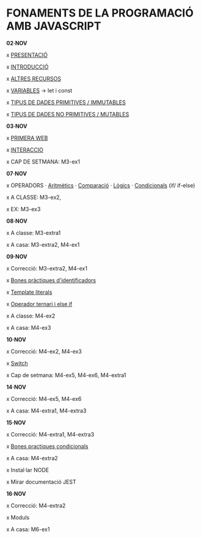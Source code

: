 # FONAMENTS DE LA PROGRAMACIÓ AMB JAVASCRIPT

**02·NOV**

x [PRESENTACIÓ](./presentacio/presentacio.md)

x [INTRODUCCIÓ](./introduccio/introduccio.md)

x [ALTRES RECURSOS](./altres-recursos/altres-recursos.md)

x [VARIABLES](./variables/variables.md) -> let i const

x [TIPUS DE DADES PRIMITIVES / IMMUTABLES](./tipus-de-dades/primitives.md)

x [TIPUS DE DADES NO PRIMITIVES / MUTABLES](./tipus-de-dades/no-primitives.md) 

**03·NOV**

x [PRIMERA WEB](./primera-web/primera-web.md)

x [INTERACCIO](./interaccio/interaccio.md)

x CAP DE SETMANA: M3-ex1

**07·NOV**

x OPERADORS
    · [Aritmètics](./operadors/aritmetics.md)
    · [Comparació](./operadors/comparacio.md)
    · [Lògics](./operadors/logics.md)
    · [Condicionals](./operadors/condicionals.md) (if/ if-else)

x A CLASSE: M3-ex2,

x EX: M3-ex3

**08·NOV**

x A classe: M3-extra1

x A casa: M3-extra2, M4-ex1

**09·NOV**

x Correcció: M3-extra2, M4-ex1

x [Bones pràctiques d'identificadors](./identificadors/identificadors.md)

x [Template literals](./template-literals/template-literals.md)

x [Operador ternari i else if](./operadors/condicionals.md)

x A classe: M4-ex2

x A casa: M4-ex3

**10·NOV**

x Correcció: M4-ex2, M4-ex3

x [Switch](./switch/switch.md)

x Cap de setmana: M4-ex5, M4-ex6, M4-extra1

**14·NOV**

x Correcció: M4-ex5, M4-ex6

x A casa: M4-extra1, M4-extra3

**15·NOV**

x Correcció: M4-extra1, M4-extra3

x [Bones practiques condicionals](./condicionals-bones-practiques/condicionals-bones-practiques.md)

x A casa: M4-extra2

x Instal·lar NODE

x Mirar documentació JEST

**16·NOV**

x Correcció: M4-extra2

x Moduls

x A casa: M6-ex1





